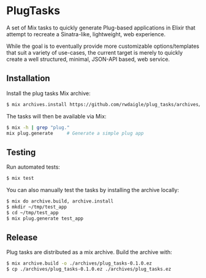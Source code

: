 # PlugTasks

A set of Mix tasks to quickly generate Plug-based applications in Elixir that attempt to recreate a Sinatra-like, lightweight, web experience.

While the goal is to eventually provide more customizable options/templates that suit a variety of use-cases, the current target is merely to quickly create a well structured, minimal, JSON-API based, web service.

## Installation

Install the plug tasks Mix archive:

```bash
$ mix archives.install https://github.com/rwdaigle/plug_tasks/archives/raw/master/plug_tasks.ez
```

The tasks will then be available via Mix:

```bash
$ mix -h | grep "plug."
mix plug.generate     # Generate a simple plug app
```

## Testing

Run automated tests:

```bash
$ mix test
```

You can also manually test the tasks by installing the archive locally:

```bash
$ mix do archive.build, archive.install
$ mkdir ~/tmp/test_app
$ cd ~/tmp/test_app
$ mix plug.generate test_app
```

## Release

Plug tasks are distributed as a mix archive. Build the archive with:

```bash
$ mix archive.build -o ./archives/plug_tasks-0.1.0.ez
$ cp ./archives/plug_tasks-0.1.0.ez ./archives/plug_tasks.ez
```
